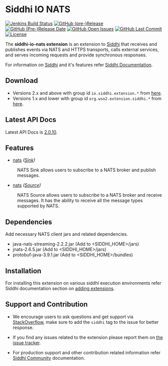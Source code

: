 Siddhi IO NATS
======================================

  [![Jenkins Build Status](https://wso2.org/jenkins/job/siddhi/job/siddhi-io-nats/badge/icon)](https://wso2.org/jenkins/job/siddhi/job/siddhi-io-nats/)
  [![GitHub (pre-)Release](https://img.shields.io/github/release/siddhi-io/siddhi-io-nats/all.svg)](https://github.com/siddhi-io/siddhi-io-nats/releases)
  [![GitHub (Pre-)Release Date](https://img.shields.io/github/release-date-pre/siddhi-io/siddhi-io-nats.svg)](https://github.com/siddhi-io/siddhi-io-nats/releases)
  [![GitHub Open Issues](https://img.shields.io/github/issues-raw/siddhi-io/siddhi-io-nats.svg)](https://github.com/siddhi-io/siddhi-io-nats/issues)
  [![GitHub Last Commit](https://img.shields.io/github/last-commit/siddhi-io/siddhi-io-nats.svg)](https://github.com/siddhi-io/siddhi-io-nats/commits/master)
  [![License](https://img.shields.io/badge/License-Apache%202.0-blue.svg)](https://opensource.org/licenses/Apache-2.0)

The **siddhi-io-nats extension** is an extension to <a target="_blank" href="https://wso2.github.io/siddhi">Siddhi</a> that receives and publishes events via NATS and HTTPS transports, calls external services, and serves incoming requests and provide synchronous responses.

For information on <a target="_blank" href="https://siddhi.io/">Siddhi</a> and it's features refer <a target="_blank" href="https://siddhi.io/redirect/docs.html">Siddhi Documentation</a>. 

## Download

* Versions 2.x and above with group id `io.siddhi.extension.*` from <a target="_blank" href="https://mvnrepository.com/artifact/io.siddhi.extension.io.nats/siddhi-io-nats/">here</a>.
* Versions 1.x and lower with group id `org.wso2.extension.siddhi.*` from <a target="_blank" href="https://mvnrepository.com/artifact/org.wso2.extension.siddhi.execution.string/siddhi-io-nats">here</a>.

## Latest API Docs 

Latest API Docs is <a target="_blank" href="https://siddhi-io.github.io/siddhi-io-nats/api/2.0.10">2.0.10</a>.

## Features

* <a target="_blank" href="https://siddhi-io.github.io/siddhi-io-nats/api/2.0.10/#nats-sink">nats</a> *(<a target="_blank" href="http://siddhi.io/en/v5.1/docs/query-guide/#sink">Sink</a>)*<br> <div style="padding-left: 1em;"><p><p style="word-wrap: break-word;margin: 0;">NATS Sink allows users to subscribe to a NATS broker and publish messages.</p></p></div>
* <a target="_blank" href="https://siddhi-io.github.io/siddhi-io-nats/api/2.0.10/#nats-source">nats</a> *(<a target="_blank" href="http://siddhi.io/en/v5.1/docs/query-guide/#source">Source</a>)*<br> <div style="padding-left: 1em;"><p><p style="word-wrap: break-word;margin: 0;">NATS Source allows users to subscribe to a NATS broker and receive messages. It has the ability to receive all the message types supported by NATS.</p></p></div>

## Dependencies 

Add necessary NATS client jars and related dependencies. 

* java-nats-streaming-2.2.2.jar (Add to <SIDDHI_HOME>/jars)
* jnats-2.6.5.jar (Add to <SIDDHI_HOME>/jars)
* protobuf-java-3.9.1.jar (Add to <SIDDHI_HOME>/bundles)

## Installation

For installing this extension on various siddhi execution environments refer Siddhi documentation section on <a target="_blank" href="https://siddhi.io/redirect/add-extensions.html">adding extensions</a>.

## Support and Contribution

* We encourage users to ask questions and get support via <a target="_blank" href="https://stackoverflow.com/questions/tagged/siddhi">StackOverflow</a>, make sure to add the `siddhi` tag to the issue for better response.

* If you find any issues related to the extension please report them on <a target="_blank" href="https://github.com/siddhi-io/siddhi-execution-string/issues">the issue tracker</a>.

* For production support and other contribution related information refer <a target="_blank" href="https://siddhi.io/community/">Siddhi Community</a> documentation.
